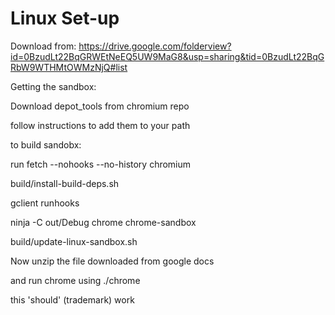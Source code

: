 Linux Set-up
====================

Download from:
https://drive.google.com/folderview?id=0BzudLt22BqGRWEtNeEQ5UW9MaG8&usp=sharing&tid=0BzudLt22BqGRbW9WTHMtOWMzNjQ#list

Getting the sandbox:

Download depot_tools from chromium repo

follow instructions to add them to your path


to build sandobx:

run fetch --nohooks --no-history chromium

build/install-build-deps.sh

gclient runhooks

ninja -C out/Debug chrome chrome-sandbox

build/update-linux-sandbox.sh


Now unzip the file downloaded from google docs

and run chrome using ./chrome

this 'should' (trademark) work
